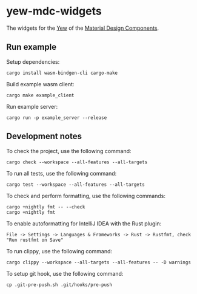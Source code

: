 # yew-mdc-widgets

The widgets for the [Yew](https://github.com/yewstack/yew) of the [Material Design Components](https://material.io/develop/web).


## Run example

Setup dependencies:

```shell script
cargo install wasm-bindgen-cli cargo-make
```

Build example wasm client:

```shell script
cargo make example_client
```

Run example server:

```shell script
cargo run -p example_server --release
```


## Development notes

To check the project, use the following command:

```shell script
cargo check --workspace --all-features --all-targets
```

To run all tests, use the following command:

```shell script
cargo test --workspace --all-features --all-targets
```

To check and perform formatting, use the following commands:

```shell script
cargo +nightly fmt -- --check
cargo +nightly fmt
```

To enable autoformatting for IntelliJ IDEA with the Rust plugin:

`File -> Settings -> Languages & Frameworks -> Rust -> Rustfmt, check "Run rustfmt on Save"`

To run clippy, use the following command:

```shell script
cargo clippy --workspace --all-targets --all-features -- -D warnings
```

To setup git hook, use the following command:

```shell script
cp .git-pre-push.sh .git/hooks/pre-push
```